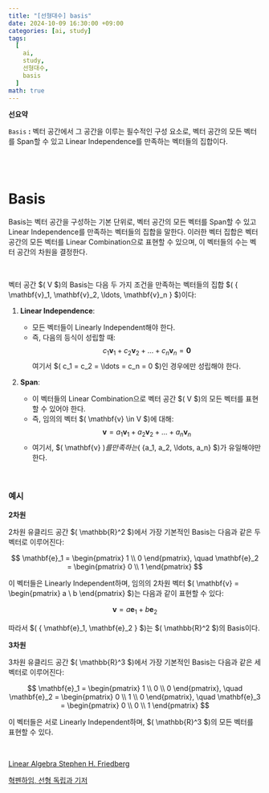 ```yaml
---
title: "[선형대수] basis"
date: 2024-10-09 16:30:00 +09:00
categories: [ai, study]
tags:
  [
    ai,
    study,
    선형대수,
    basis
  ]
math: true
---
```


**선요약**

`Basis` **:** 벡터 공간에서 그 공간을 이루는 필수적인 구성 요소로, 벡터 공간의 모든 벡터를 Span할 수 있고 Linear Independence를 만족하는 벡터들의 집합이다.

<br/>
<br/>

# **Basis**

Basis는 벡터 공간을 구성하는 기본 단위로, 벡터 공간의 모든 벡터를 Span할 수 있고 Linear Independence를 만족하는 벡터들의 집합을 말한다. 이러한 벡터 집합은 벡터 공간의 모든 벡터를 Linear Combination으로 표현할 수 있으며, 이 벡터들의 수는 벡터 공간의 차원을 결정한다.

<br/>

벡터 공간 $( V $)의 Basis는 다음 두 가지 조건을 만족하는 벡터들의 집합 $( \{ \mathbf{v}_1, \mathbf{v}_2, \ldots, \mathbf{v}_n \} $)이다:

1. **Linear Independence**:
   - 모든 벡터들이 Linearly Independent해야 한다.
   - 즉, 다음의 등식이 성립할 때:
     $$
     c_1 \mathbf{v}_1 + c_2 \mathbf{v}_2 + \ldots + c_n \mathbf{v}_n = \mathbf{0}
     $$
     여기서 $( c_1 = c_2 = \ldots = c_n = 0 $)인 경우에만 성립해야 한다.

2. **Span**:
   - 이 벡터들의 Linear Combination으로 벡터 공간 $( V $)의 모든 벡터를 표현할 수 있어야 한다.
   - 즉, 임의의 벡터 $( \mathbf{v} \in V $)에 대해:
     $$
     \mathbf{v} = a_1 \mathbf{v}_1 + a_2 \mathbf{v}_2 + \ldots + a_n \mathbf{v}_n
     $$
   - 여기서, $( \mathbf{v} $)를 만족하는$\( \{a_1, a_2, \ldots, a_n\} $)가 유일해야만 한다.

<br/>

### **예시**

**2차원**

2차원 유클리드 공간 $( \mathbb{R}^2 $)에서 가장 기본적인 Basis는 다음과 같은 두 벡터로 이루어진다:

$$
\mathbf{e}_1 = \begin{pmatrix} 1 \\ 0 \end{pmatrix}, \quad
\mathbf{e}_2 = \begin{pmatrix} 0 \\ 1 \end{pmatrix}
$$

이 벡터들은 Linearly Independent하며, 임의의 2차원 벡터 $( \mathbf{v} = \begin{pmatrix} a \\ b \end{pmatrix} $)는 다음과 같이 표현할 수 있다:

$$
\mathbf{v} = a \mathbf{e}_1 + b \mathbf{e}_2
$$

따라서 $( \{ \mathbf{e}_1, \mathbf{e}_2 \} $)는 $( \mathbb{R}^2 $)의 Basis이다.

**3차원**

3차원 유클리드 공간 $( \mathbb{R}^3 $)에서 가장 기본적인 Basis는 다음과 같은 세 벡터로 이루어진다:

$$
\mathbf{e}_1 = \begin{pmatrix} 1 \\ 0 \\ 0 \end{pmatrix}, \quad
\mathbf{e}_2 = \begin{pmatrix} 0 \\ 1 \\ 0 \end{pmatrix}, \quad
\mathbf{e}_3 = \begin{pmatrix} 0 \\ 0 \\ 1 \end{pmatrix}
$$

이 벡터들은 서로 Linearly Independent하며, $( \mathbb{R}^3 $)의 모든 벡터를 표현할 수 있다.

<br/>

[Linear Algebra Stephen H. Friedberg](https://g.co/kgs/PAu2zpL)

[혁펜하임, 선형 독립과 기저](https://youtu.be/mOOI4-BfjGQ?si=HydO3dh0RhdYnBpl)